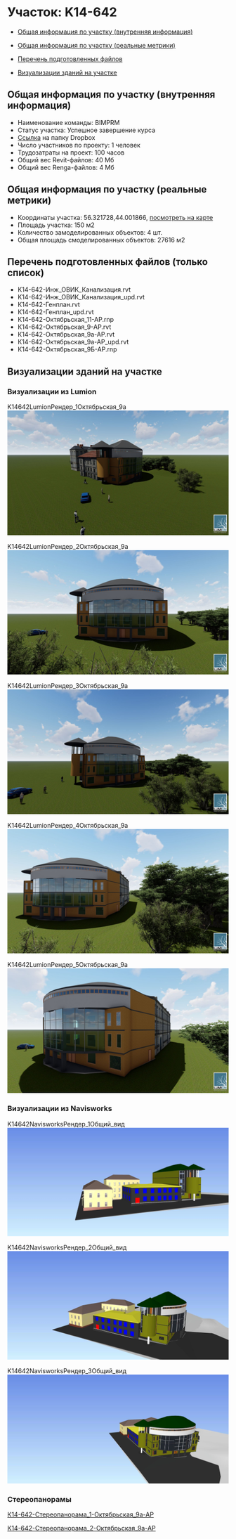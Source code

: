 # Участок: K14-642

* [Общая информация по участку (внутренняя информация)](#Chapter1)

* [Общая информация по участку (реальные метрики)](#Chapter2)

* [Перечень подготовленных файлов](#Chapter3)

* [Визуализации зданий на участке](#Chapter6)

## <a id="Chapter1"></a> Общая информация по участку (внутренняя информация)
+ Наименование команды: BIMPRM
+ Статус участка: Успешное завершение курса
+ [Ссылка](https://www.dropbox.com/sh/wvvgv1nw1iqred9/AAAaeXsLIqY4mU6ohqz2hxYZa/K14_642?dl=0) на папку Dropbox
+ Число участников по проекту: 1 человек
+ Трудозатраты на проект: 100 часов
+ Общий вес Revit-файлов: 40 Мб
+ Общий вес Renga-файлов: 4 Мб
## <a id="Chapter2"></a> Общая информация по участку (реальные метрики)
+ Координаты участка: 56.321728,44.001866, [посмотреть на карте](https://yandex.ru/maps/47/nizhny-novgorod/?ll=44.001866%2C56.321728&z=19)
+ Площадь участка: 150 м2
+ Количество замоделированных объектов: 4 шт.
+ Общая площадь смоделированных объектов: 27616 м2
## <a id="Chapter3"></a> Перечень подготовленных файлов (только список)
+ K14-642-Инж_ОВИК_Канализация.rvt
+ K14-642-Инж_ОВИК_Канализация_upd.rvt
+ К14-642-Генплан.rvt
+ К14-642-Генплан_upd.rvt
+ К14-642-Октябрьская_11-АР.rnp
+ К14-642-Октябрьская_9-АР.rvt
+ К14-642-Октябрьская_9а-АР.rvt
+ К14-642-Октябрьская_9а-АР_upd.rvt
+ К14-642-Октябрьская_9Б-АР.rnp
## <a id="Chapter6"></a> Визуализации зданий на участке
### Визуализации из Lumion
K14642LumionРендер_1Октябрьская_9а
![K14-642-Lumion-Рендер_1-Октябрьская_9а](/Images/K14_642/K14-642-Lumion-Рендер_1-Октябрьская_9а_Compressed.jpg)

K14642LumionРендер_2Октябрьская_9а
![K14-642-Lumion-Рендер_2-Октябрьская_9а](/Images/K14_642/K14-642-Lumion-Рендер_2-Октябрьская_9а_Compressed.jpg)

K14642LumionРендер_3Октябрьская_9а
![K14-642-Lumion-Рендер_3-Октябрьская_9а](/Images/K14_642/K14-642-Lumion-Рендер_3-Октябрьская_9а_Compressed.jpg)

K14642LumionРендер_4Октябрьская_9а
![K14-642-Lumion-Рендер_4-Октябрьская_9а](/Images/K14_642/K14-642-Lumion-Рендер_4-Октябрьская_9а_Compressed.jpg)

K14642LumionРендер_5Октябрьская_9а
![K14-642-Lumion-Рендер_5-Октябрьская_9а](/Images/K14_642/K14-642-Lumion-Рендер_5-Октябрьская_9а_Compressed.jpg)

### Визуализации из Navisworks
K14642NavisworksРендер_1Общий_вид
![K14-642-Navisworks-Рендер_1-Общий_вид](/Images/K14_642/K14-642-Navisworks-Рендер_1-Общий_вид_Compressed.jpg)

K14642NavisworksРендер_2Общий_вид
![K14-642-Navisworks-Рендер_2-Общий_вид](/Images/K14_642/K14-642-Navisworks-Рендер_2-Общий_вид_Compressed.jpg)

K14642NavisworksРендер_3Общий_вид
![K14-642-Navisworks-Рендер_3-Общий_вид](/Images/K14_642/K14-642-Navisworks-Рендер_3-Общий_вид_Compressed.jpg)

### Стереопанорамы
[К14-642-Стереопанорама_1-Октябрьская_9а-АР](https://pano.autodesk.com/pano.html?url=jpgs/8daa4591-7e01-4a00-adbf-22c671c176ec&version=2)

[К14-642-Стереопанорама_2-Октябрьская_9а-АР](https://pano.autodesk.com/pano.html?url=jpgs/f32497c0-a633-42da-9a07-c798639ac9a2&version=2)

